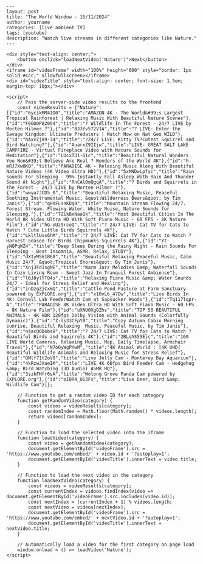 
    ---
    layout: post
    title: "The World Window - 15/11/2024"
    author: yourname
    categories: [live ambient TV]
    tags: [youtube]
    description: "Watch live streams in different categories like Nature."
    ---

    <div style="text-align: center;">
        <button onclick="loadNextVideo('Nature')">Next</button>
    </div>
    <iframe id="videoFrame" width="100%" height="600" style="border: 1px solid #ccc;" allowfullscreen></iframe>
    <div id="videoTitle" style="text-align: center; font-size: 1.5em; margin-top: 10px;"></div>

    <script>
        // Pass the server-side video results to the frontend
        const videoResults = {"Nature":[{"id":"6ycikMM4IO0","title":"AMAZON 4K - The World&#39;s Largest Tropical Rainforest | Relaxing Music With Beautiful Nature Scenes"},{"id":"F0GOOP82094","title":"? Wildlife In The Forest - 24/7 LIVE by Morten Hilmer ?"},{"id":"BJ3Yv572V1A","title":"? LIVE: Enter the Savage Kingdom: Ultimate Predators | Watch Now on Nat Geo WILD"},{"id":"hAxvZj89-34","title":"?24/7 LIVE: Kitty TV?Cutest Squirrel and Bird Watching?"},{"id":"AuarxZ9IIjw","title":"LIVE- GREAT SALT LAKE CAMPFIRE - Virtual Fireplace Video with Nature Sounds for Meditation"},{"id":"LUcxT31-G1c","title":"Beautiful Natural Wonders You Won&#39;t Believe Are Real ? Wonders of the World 4K"},{"id":"h-mRJ7XwOKQ","title":"PARADISE 4K - Relaxing Music Along With Beautiful Nature Videos (4K Video Ultra HD)"},{"id":"5xMNDwLpfyc","title":"Rain Sounds For Sleeping - 99% Instantly Fall Asleep With Rain And Thunder Sound At Night"},{"id":"RnCAl0mQgqA","title":"? Birds and Squirrels in the Forest - 24/7 LIVE by Morten Hilmer ?"},{"id":"wwya7JCD5_0","title":"Beautiful Relaxing Music, Peaceful Soothing Instrumental Music, &quot;Wilderness Bears&quot; by Tim Janis"},{"id":"qHXFLsnKDq0","title":"Mountain Stream Flowing 24/7. Forest Stream. Flowing Water. White Noise, Nature Sounds for Sleeping."},{"id":"TZikBxNaaQk","title":"Most Beautiful Cities In The World 8K Video Ultra HD With Soft Piano Music - 60 FPS - 8K Nature Film"},{"id":"hG-oUz9rcoQ","title":"? 24/7 LIVE: Cat TV for Cats to Watch ? Cute Little Birds Squirrels 4K"},{"id":"LkltlUvs6hM","title":"? 24/7 LIVE: Cat TV for Cats to Watch ? Harvest Season for Birds Chipmunks Squirrels 4K"},{"id":"Yt-yNQPqWZ4","title":"Deep Sleep During the Rainy Night - Rain Sounds For Sleeping - Beat Insomnia, ASMR, Relax, STUDY"},{"id":"dXIyMS61B68","title":"Beautiful Relaxing Peaceful Music, Calm Music 24/7, &quot;Tropical Shores&quot; By Tim Janis"},{"id":"XnjJFd1sgME","title":"Warm Jazz Melodies &amp; Waterfall Sounds In Cozy Living Room - Sweet Jazz In Tranquil Forest Ambience"},{"id":"l6J0ylYTO4s","title":"Relaxing Piano Music &amp; Water Sounds 24/7 - Ideal for Stress Relief and Healing"},{"id":"inDzgZjCxmQ","title":"Cattle Pond Pasture at Farm Sanctuary powered by EXPLORE.org"},{"id":"x10vL6_47Dw","title":"Live Birds In 4K! Cornell Lab FeederWatch Cam at Sapsucker Woods"},{"id":"Tq117lqpr-A","title":"PARADISE 8K Video Ultra HD With Soft Piano Music - 60 FPS - 8K Nature Film"},{"id":"uXNU0XgGZhs","title":"TOP 50 BEAUTIFUL ANIMALS - 4K HDR 120fps Dolby Vision with Animal Sounds (Colorfully Dynamic)"},{"id":"Z-ls33CFpY0","title":"Cozy Autumn Cabin Morning sunrise, Beautiful Relaxing  Music, Peaceful Music, by Tim Janis"},{"id":"n4acQ0Dobs8","title":"? 24/7 LIVE: Cat TV for Cats to Watch ? Beautiful Birds and Squirrels 4K"},{"id":"2BLqhS59Elc","title":"160 LIVE World Cameras, Relaxing Music, Map, Daily Timelapse, Armchair Travel"},{"id":"N7oOyWgPYwM","title":"4K Animal World : [4K UHD] Beautiful Wildlife Animals and Relaxing Music for Stress Relief"},{"id":"OMlf71t2oV0","title":"Live Jelly Cam - Monterey Bay Aquarium"},{"id":"4kRzwJXaeIM","title":"LIVE 4K 60fps Bird Feeder Cam - Hedgehog &amp; Bird Watching (3D Audio) ASMR HQ"},{"id":"3szkFHfr6sA","title":"Wolong Grove Panda Cam powered by EXPLORE.org"},{"id":"oI8R4_UG3Fs","title":"Live Deer, Bird &amp; Wildlife Cam"}]};

        // Function to get a random video ID for each category
        function getRandomVideo(category) {
            const videos = videoResults[category];
            const randomIndex = Math.floor(Math.random() * videos.length);
            return videos[randomIndex];
        }

        // Function to load the selected video into the iframe
        function loadVideo(category) {
            const video = getRandomVideo(category);
            document.getElementById('videoFrame').src = 'https://www.youtube.com/embed/' + video.id + '?autoplay=1';
            document.getElementById('videoTitle').innerText = video.title;
        }

        // Function to load the next video in the category
        function loadNextVideo(category) {
            const videos = videoResults[category];
            const currentIndex = videos.findIndex(video => document.getElementById('videoFrame').src.includes(video.id));
            const nextIndex = (currentIndex + 1) % videos.length;
            const nextVideo = videos[nextIndex];
            document.getElementById('videoFrame').src = 'https://www.youtube.com/embed/' + nextVideo.id + '?autoplay=1';
            document.getElementById('videoTitle').innerText = nextVideo.title;
        }

        // Automatically load a video for the first category on page load
        window.onload = () => loadVideo('Nature');
    </script>
    